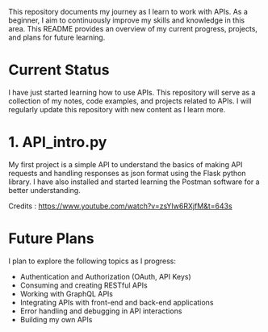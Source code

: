
This repository documents my journey as I learn to work with APIs. As a beginner, I aim to continuously improve my skills and knowledge in this area.
This README provides an overview of my current progress, projects, and plans for future learning.

# Current Status #

I have just started learning how to use APIs. This repository will serve as a collection of my notes, code examples, and projects related to APIs. I will regularly update this repository with new content as I learn more.

# 1. API_intro.py #

My first project is a simple API to understand the basics of making API requests and handling responses as json format using the Flask python library.
I have also installed and started learning the Postman software for a better understanding.

Credits : https://www.youtube.com/watch?v=zsYIw6RXjfM&t=643s

# Future Plans #

I plan to explore the following topics as I progress:
- Authentication and Authorization (OAuth, API Keys)
- Consuming and creating RESTful APIs
- Working with GraphQL APIs
- Integrating APIs with front-end and back-end applications
- Error handling and debugging in API interactions
- Building my own APIs



